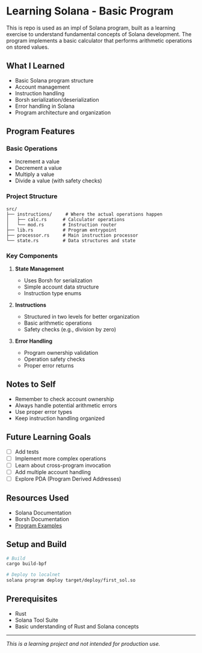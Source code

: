 # Learning Solana - Basic Program

This is repo is used as an impl of Solana program, built as a learning exercise to understand fundamental concepts of Solana development. The program implements a basic calculator that performs arithmetic operations on stored values.

## What I Learned

- Basic Solana program structure
- Account management
- Instruction handling
- Borsh serialization/deserialization
- Error handling in Solana
- Program architecture and organization

## Program Features

### Basic Operations
- Increment a value
- Decrement a value
- Multiply a value
- Divide a value (with safety checks)

### Project Structure
```
src/
├── instructions/     # Where the actual operations happen
│   ├── calc.rs      # Calculator operations
│   └── mod.rs       # Instruction router
├── lib.rs           # Program entrypoint
├── processor.rs     # Main instruction processor
└── state.rs         # Data structures and state
```

### Key Components

1. **State Management**
   - Uses Borsh for serialization
   - Simple account data structure
   - Instruction type enums

2. **Instructions**
   - Structured in two levels for better organization
   - Basic arithmetic operations
   - Safety checks (e.g., division by zero)

3. **Error Handling**
   - Program ownership validation
   - Operation safety checks
   - Proper error returns

## Notes to Self

- Remember to check account ownership
- Always handle potential arithmetic errors
- Use proper error types
- Keep instruction handling organized

## Future Learning Goals

- [ ] Add tests
- [ ] Implement more complex operations
- [ ] Learn about cross-program invocation
- [ ] Add multiple account handling
- [ ] Explore PDA (Program Derived Addresses)

## Resources Used

- Solana Documentation
- Borsh Documentation
- [Program Examples](https://github.com/solana-developers/program-examples)

## Setup and Build

```bash
# Build
cargo build-bpf

# Deploy to localnet
solana program deploy target/deploy/first_sol.so
```

## Prerequisites

- Rust
- Solana Tool Suite
- Basic understanding of Rust and Solana concepts

---

*This is a learning project and not intended for production use.*
